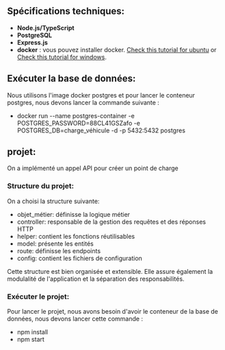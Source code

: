## Spécifications techniques:
- **Node.js/TypeScript**
- **PostgreSQL**
- **Express.js**
- **docker** :  vous pouvez installer docker. [Check this tutorial for ubuntu](https://docs.docker.com/engine/install/ubuntu/) or [Check this tutorial for windows](https://docs.docker.com/docker-for-windows/install/).

## Exécuter la base de données:

Nous utilisons l'image docker postgres et pour lancer le conteneur postgres, nous devons lancer la commande suivante :
* docker run --name postgres-container -e POSTGRES_PASSWORD=88CL41GSZafo -e POSTGRES_DB=charge_véhicule -d -p 5432:5432 postgres

## projet:
On a implémenté un appel API pour créer un point de charge

### Structure du projet:
On a choisi la structure suivante:
* objet_métier: définisse la logique métier
* controller: responsable de la gestion des requêtes et des réponses HTTP
* helper: contient les fonctions réutilisables
* model: présente les entités
* route: définisse les endpoints
* config: contient les fichiers de configuration

Cette structure est bien organisée et extensible. Elle assure également la modulalité de l'application et la séparation des responsabilités.

### Exécuter le projet:
Pour lancer le projet, nous avons besoin d'avoir le conteneur de la base de données, nous devons lancer cette commande :
* npm install
* npm start